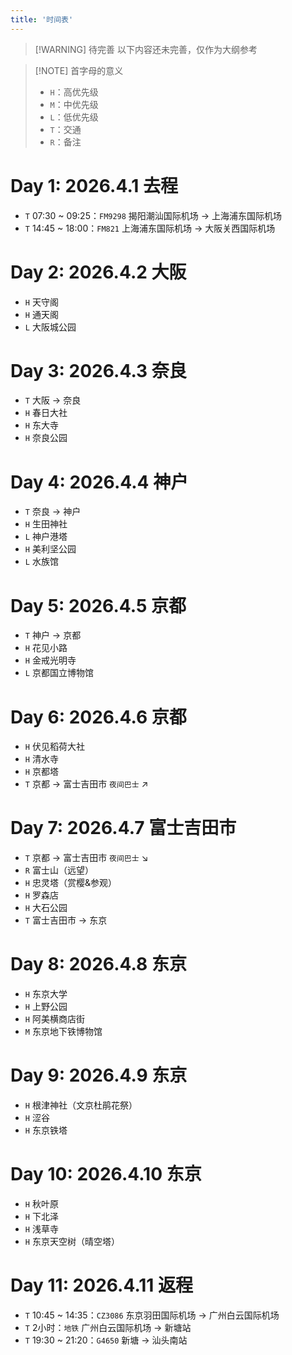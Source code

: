 ```yaml
---
title: '时间表'
---
```


> [!WARNING] 待完善
> 以下内容还未完善，仅作为大纲参考

> [!NOTE] 首字母的意义
> - `H`：高优先级
> - `M`：中优先级
> - `L`：低优先级
> - `T`：交通
> - `R`：备注

# Day 1: 2026.4.1 去程

- `T` 07:30 ~ 09:25：`FM9298` 揭阳潮汕国际机场 -> 上海浦东国际机场
- `T` 14:45 ~ 18:00：`FM821` 上海浦东国际机场 -> 大阪关西国际机场

# Day 2: 2026.4.2 大阪

- `H` 天守阁
- `H` 通天阁
- `L` 大阪城公园

# Day 3: 2026.4.3 奈良

- `T` 大阪 -> 奈良
- `H` 春日大社
- `H` 东大寺
- `H` 奈良公园

# Day 4: 2026.4.4 神户

- `T` 奈良 -> 神户
- `H` 生田神社
- `L` 神户港塔
- `H` 美利坚公园
- `L` 水族馆

# Day 5: 2026.4.5 京都

- `T` 神户 -> 京都
- `H` 花见小路
- `H` 金戒光明寺
- `L` 京都国立博物馆

# Day 6: 2026.4.6 京都

- `H` 伏见稻荷大社
- `H` 清水寺
- `H` 京都塔
- `T` 京都 -> 富士吉田市 `夜间巴士` ↗

# Day 7: 2026.4.7 富士吉田市

- `T` 京都 -> 富士吉田市 `夜间巴士` ↘
- `R` 富士山（远望）
- `H` 忠灵塔（赏樱&参观）
- `H` 罗森店
- `H` 大石公园
- `T` 富士吉田市 -> 东京

# Day 8: 2026.4.8 东京

- `H` 东京大学
- `H` 上野公园
- `H` 阿美横商店街
- `M` 东京地下铁博物馆

# Day 9: 2026.4.9 东京

- `H` 根津神社（文京杜鹃花祭）
- `H` 涩谷
- `H` 东京铁塔

# Day 10: 2026.4.10 东京

- `H` 秋叶原
- `H` 下北泽
- `H` 浅草寺
- `H` 东京天空树（晴空塔）

# Day 11: 2026.4.11 返程

- `T` 10:45 ~ 14:35：`CZ3086` 东京羽田国际机场 -> 广州白云国际机场
- `T` 2小时：`地铁` 广州白云国际机场 -> 新塘站
- `T` 19:30 ~ 21:20：`G4650` 新塘 -> 汕头南站
